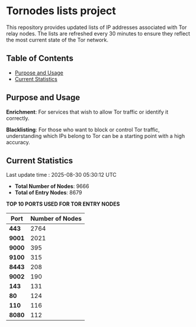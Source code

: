 # Tornodes lists project

This repository provides updated lists of IP addresses associated with Tor relay nodes. The lists are refreshed every 30 minutes to ensure they reflect the most current state of the Tor network.

## Table of Contents

- [Purpose and Usage](#purpose-and-usage)
- [Current Statistics](#current-statistics)


## Purpose and Usage

**Enrichment**: For services that wish to allow Tor traffic or identify it correctly.

**Blacklisting**: For those who want to block or control Tor traffic, understanding which IPs belong to Tor can be a starting point with a high accuracy.

## Current Statistics

Last update time : 2025-08-30 05:30:12 UTC

- **Total Number of Nodes**: 9666
- **Total of Entry Nodes**: 8679

**TOP 10 PORTS USED FOR TOR ENTRY NODES**

| **Port** | **Number of Nodes** |
|------|-----------------|
| **443**   | 2764  |
| **9001**   | 2021  |
| **9000**   | 395  |
| **9100**   | 315  |
| **8443**   | 208  |
| **9002**   | 190  |
| **143**   | 131  |
| **80**   | 124  |
| **110**   | 116  |
| **8080**   | 112  |

